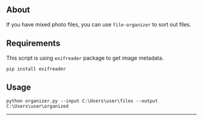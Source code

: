 

## About 

If you have mixed photo files, you can use `file-organizer` to sort out files.


## Requirements

This script is using `exifreader` package to get image metadata.

`pip install exifreader`


## Usage

`python organizer.py --input C:\Users\user\files --output C:\Users\user\organized`

<hr/>
<br><br>

